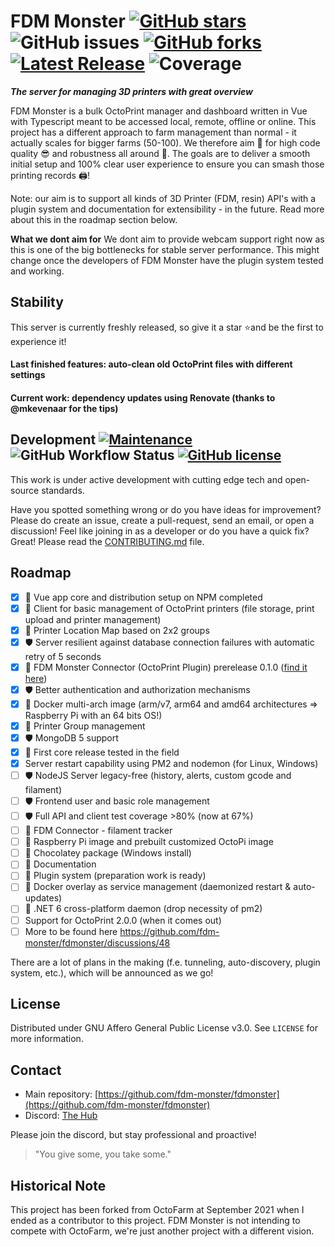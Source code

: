 # FDM Monster [![GitHub stars](https://img.shields.io/github/stars/fdm-monster/fdmonster)](https://github.com/fdm-monster/fdmonster/stargazers) ![GitHub issues](https://img.shields.io/github/issues/fdm-monster/fdmonster?color=green) [![GitHub forks](https://img.shields.io/github/forks/fdm-monster/fdmonster)](https://github.com/fdm-monster/fdmonster/network) [![Latest Release](https://img.shields.io/github/release/fdm-monster/fdmonster)](https://img.shields.io/github/v/tag/fdm-monster/fdmonster?sort=date) ![Coverage](https://img.shields.io/codecov/c/github/fdm-monster/fdm-monster?color=green)

**_The server for managing 3D printers with great overview_**

FDM Monster is a bulk OctoPrint manager and dashboard written in Vue with Typescript meant to be accessed local, remote, offline or online. This project has a different approach to farm management than normal - it actually scales for bigger farms (50-100). We therefore aim 🚀 for high code quality 😎 and robustness all around 💪. The goals are to deliver a smooth initial setup and 100% clear user experience to ensure you can smash those printing records 🖨️!

Note: our aim is to support all kinds of 3D Printer (FDM, resin) API's with a plugin system and documentation for extensibility - in the future. Read more about this in the roadmap section below.

**What we dont aim for**
We dont aim to provide webcam support right now as this is one of the big bottlenecks for stable server performance. This might change once the developers of FDM Monster have the plugin system tested and working.

<!--  ![Docker Pulls](https://img.shields.io/docker/pulls/fdm-monster/fdmonster) -->
<!-- ![GitHub release (latest by date)](https://img.shields.io/github/downloads/fdm-monster/fdmonster/latest/total) -->

## Stability

This server is currently freshly released, so give it a star ⭐and be the first to experience it! 

#### Last finished features: auto-clean old OctoPrint files with different settings
#### Current work: dependency updates using Renovate (thanks to @mkevenaar for the tips)

## Development [![Maintenance](https://img.shields.io/badge/Maintained%3F-yes-green.svg)](https://gitHub.com/fdm-monster/fdmonster/graphs/commit-activity) ![GitHub Workflow Status](https://img.shields.io/github/workflow/status/fdm-monster/fdmonster/Node.js%20CI/development) [![GitHub license](https://img.shields.io/github/license/fdm-monster/fdmonster)](https://github.com/fdm-monster/fdmonster/blob/master/LICENSE.txt)
This work is under active development with cutting edge tech and open-source standards. 

Have you spotted something wrong or do you have ideas for improvement? Please do create an issue, create a pull-request, send an email, or open a discussion!
Feel like joining in as a developer or do you have a quick fix? Great! Please read the [CONTRIBUTING.md](CONTRIBUTING.md) file.

## Roadmap

- [x] :rocket: Vue app core and distribution setup on NPM completed
- [x] :rocket: Client for basic management of OctoPrint printers (file storage, print upload and printer management)
- [x] 🌟 Printer Location Map based on 2x2 groups
- [x] 🛡️ Server resilient against database connection failures with automatic retry of 5 seconds
- [x] 🔌 FDM Monster Connector (OctoPrint Plugin) prerelease 0.1.0 ([find it here](https://gitHub.com/fdm-monster/fdm-connector/releases))
- [x] 🛡️ Better authentication and authorization mechanisms
- [x] :rocket: Docker multi-arch image (arm/v7, arm64 and amd64 architectures => Raspberry Pi with an 64 bits OS!)
- [x] :rocket: Printer Group management
- [x] 🛡️ MongoDB 5 support
- [x] :rocket: First core release tested in the field
- [x] Server restart capability using PM2 and nodemon (for Linux, Windows)
- [ ] 🛡️ NodeJS Server legacy-free (history, alerts, custom gcode and filament)
- [ ] 🛡️ Frontend user and basic role management
- [ ] 🛡️ Full API and client test coverage >80% (now at 67%) 
- [ ] 🔌 FDM Connector - filament tracker 
- [ ] 🔌 Raspberry Pi image and prebuilt customized OctoPi image
- [ ] :rocket: Chocolatey package (Windows install)
- [ ] :rocket: Documentation
- [ ] :rocket: Plugin system (preparation work is ready)
- [ ] :rocket: Docker overlay as service management (daemonized restart & auto-updates)
- [ ] :rocket: .NET 6 cross-platform daemon (drop necessity of pm2)
- [ ] Support for OctoPrint 2.0.0 (when it comes out)
- [ ] More to be found here https://github.com/fdm-monster/fdmonster/discussions/48

There are a lot of plans in the making (f.e. tunneling, auto-discovery, plugin system,  etc.), which will be announced as we go!

## License
Distributed under GNU Affero General Public License v3.0. See `LICENSE` for more information.

## Contact
- Main repository: [https://github.com/fdm-monster/fdmonster](https://github.com/fdm-monster/fdmonster)
- Discord: [The Hub](https://discord.gg/mwA8uP8CMc)

Please join the discord, but stay professional and proactive!
> "You give some, you take some."

## Historical Note

This project has been forked from OctoFarm at September 2021 when I ended as a contributor to this project. 
FDM Monster is not intending to compete with OctoFarm, we're just another project with a different vision.